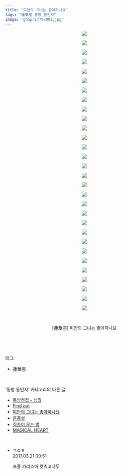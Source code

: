 ```yaml
---
title: "피안의 그녀는 좋아하나요"
tags: "蓮華座 동방_동인지"
image: "ghap/1779/001.jpg"
---
```

<div class="article">
<p style="text-align: center; clear: none; float: none;"><img src="{{ site.nasurl }}/ghap/1779/001.jpg"/></p>
<p style="text-align: center; clear: none; float: none;"><img src="{{ site.nasurl }}/ghap/1779/002.jpg"/></p>
<p style="text-align: center; clear: none; float: none;"><img src="{{ site.nasurl }}/ghap/1779/003.jpg"/></p>
<p style="text-align: center; clear: none; float: none;"><img src="{{ site.nasurl }}/ghap/1779/004.jpg"/></p>
<p style="text-align: center; clear: none; float: none;"><img src="{{ site.nasurl }}/ghap/1779/005.jpg"/></p>
<p style="text-align: center; clear: none; float: none;"><img src="{{ site.nasurl }}/ghap/1779/006.jpg"/></p>
<p style="text-align: center; clear: none; float: none;"><img src="{{ site.nasurl }}/ghap/1779/007.jpg"/></p>
<p style="text-align: center; clear: none; float: none;"><img src="{{ site.nasurl }}/ghap/1779/008.jpg"/></p>
<p style="text-align: center; clear: none; float: none;"><img src="{{ site.nasurl }}/ghap/1779/009.jpg"/></p>
<p style="text-align: center; clear: none; float: none;"><img src="{{ site.nasurl }}/ghap/1779/010.jpg"/></p>
<p style="text-align: center; clear: none; float: none;"><img src="{{ site.nasurl }}/ghap/1779/011.jpg"/></p>
<p style="text-align: center; clear: none; float: none;"><img src="{{ site.nasurl }}/ghap/1779/012.jpg"/></p>
<p style="text-align: center; clear: none; float: none;"><img src="{{ site.nasurl }}/ghap/1779/013.jpg"/></p>
<p style="text-align: center; clear: none; float: none;"><img src="{{ site.nasurl }}/ghap/1779/014.jpg"/></p>
<p style="text-align: center; clear: none; float: none;"><img src="{{ site.nasurl }}/ghap/1779/015.jpg"/></p>
<p style="text-align: center; clear: none; float: none;"><img src="{{ site.nasurl }}/ghap/1779/016.jpg"/></p>
<p style="text-align: center; clear: none; float: none;"><img src="{{ site.nasurl }}/ghap/1779/017.jpg"/></p>
<p style="text-align: center; clear: none; float: none;"><img src="{{ site.nasurl }}/ghap/1779/018.jpg"/></p>
<p style="text-align: center; clear: none; float: none;"><img src="{{ site.nasurl }}/ghap/1779/019.jpg"/></p>
<p style="text-align: center; clear: none; float: none;"><img src="{{ site.nasurl }}/ghap/1779/020.jpg"/></p>
<p style="text-align: center; clear: none; float: none;"><img src="{{ site.nasurl }}/ghap/1779/021.jpg"/></p>
<p style="text-align: center; clear: none; float: none;"><img src="{{ site.nasurl }}/ghap/1779/022.jpg"/></p>
<p style="text-align: center; clear: none; float: none;"><img src="{{ site.nasurl }}/ghap/1779/023.jpg"/></p>
<p style="text-align: center; clear: none; float: none;"><img src="{{ site.nasurl }}/ghap/1779/024.jpg"/></p>
<p style="text-align: center; clear: none; float: none;"><img src="{{ site.nasurl }}/ghap/1779/025.jpg"/></p>
<p style="text-align: center; clear: none; float: none;"><img src="{{ site.nasurl }}/ghap/1779/026.jpg"/></p>
<p style="text-align: center; clear: none; float: none;"><img src="{{ site.nasurl }}/ghap/1779/027.jpg"/></p>
<p style="text-align: center; clear: none; float: none;"><img src="{{ site.nasurl }}/ghap/1779/028.jpg"/></p>
<p style="text-align: center; clear: none; float: none;"><img src="{{ site.nasurl }}/ghap/1779/029.jpg"/></p>
<p style="text-align: center; clear: none; float: none;"><img src="{{ site.nasurl }}/ghap/1779/030.jpg"/></p>
<p style="text-align: center; clear: none; float: none;"><br/></p>
<p style="text-align: center; clear: none; float: none;">[蓮華座] 피안의 그녀는 좋아하나요</p>
<p><br/></p>
</div><br/>
<div class="tagTrail">
<p>태그: </p>
<ul>
<li>蓮華座</li>
</ul>
</div><br/>
<div class="another">
<p>'동방 동인지' 카테고리의 다른 글</p>
<ul>
<li><a href="/2016-08-22-ghap_1781">동방청첩 - 심월</a></li>
<li><a href="/2016-08-22-ghap_1780">Find out</a></li>
<li><a href="/2016-08-22-ghap_1779">피안의 그녀는 좋아하나요</a></li>
<li><a href="/2016-08-22-ghap_1778">훈풍설</a></li>
<li><a href="/2016-08-22-ghap_1776">짐승이 우는 밤</a></li>
<li><a href="/2016-08-22-ghap_1775">MAGICAL HEART</a></li>
</ul>
</div><br/>
<div class="cb_module cb_fluid">
<div class="cb_wrt cb_profile">
<div class="comment">
<ul>
<li class="cb_thumb_off" id="comment14944665">
<div class="cb_comment_area">
<div class="cb_info_area">
<div class="cb_section">
<span class="cb_nick_name">ㄱㅁㅎ</span>
</div>
<div class="cb_section">
<span class="cb_date">2017.03.21 00:51 </span>
</div>
</div>
<div class="cb_dsc_comment">
<p class="cb_dsc">
											포풍 카리스마 왓츄고나두
										</p>
</div>
</div></li>
</ul>
</div>
</div><!-- commentList close -->
</div><br/>
